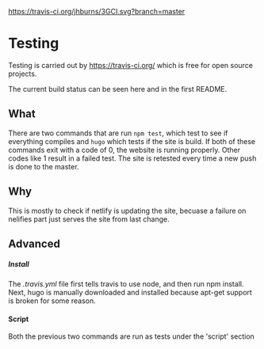 https://travis-ci.org/jhburns/3GCI.svg?branch=master

# Testing
Testing is carried out by https://travis-ci.org/ which is free for open source projects.

The current build status can be seen here and in the first README. 

## What
There are two commands that are run `npm test`, which test to see if everything compiles and `hugo` which tests if the site is build.
If both of these commands exit with a code of 0, the website is running properly. Other codes like 1 result in a failed test.
The site is retested every time a new push is done to the master.

## Why

This is mostly to check if netlify is updating the site, becuase a failure on nelifies part just serves the site from last change.

## Advanced

##### Install
The *.travis.yml* file first tells travis to use node, and then run npm install.
Next, hugo is manually downloaded and installed because apt-get support is broken for some reason.

#### Script
Both the previous two commands are run as tests under the 'script' section 
